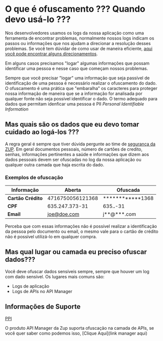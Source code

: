 # O que é ofuscamento ??? Quando devo usá-lo ???

Nos desenvolvedores usamos os logs da nossa aplicação como uma ferramenta de encontrar
problemas, normalmente nossos logs indicam os passos ou informações que nos ajudam a direcionar
a resolução desses problemas. Se você tem dúvidar de como usar de maneira eficiente, [aqui você pode encontrar alguns direcionamentos](../informacao_suporte/spring-logging.md).

Em alguns casos precisamos "logar" algumas informações que possam identificar uma pessoa e nesse caso
que começam nossos problemas. 

Sempre que você precisar "logar" uma informação que seja passível de identificação
de uma pessoa é necessário realizar o ofuscamento do dado. O ofuscamento é uma prática que "embaralha"
os caracteres para proteger nossa informação de maneira que se a informação for analisada por qualquer fonte
não seja possível identificar o dado. O termo adequado para dados que permitam idenficar uma pessoa é 
PII _Personal Identifiable Information_

## Mas quais são os dados que eu devo tomar cuidado ao logá-los ???

A regra geral é sempre que tiver dúvida pergunte ao time de [segurança da ZUP](https://sites.google.com/zup.com.br/core-shield/myspace-cs).
Em geral documentos pessoais, número de cartões de credito, senhas, informações pertinentes a saúde e informações que dizem aos dados pessoais devem ser 
ofuscadas no log da nossa aplicação ou qualquer outra camada que haja escrita do dado. 

### Exemplos de ofuscação

| Informação          | Aberta            | Ofuscada         |
| -------------       | -------------     | -------------    |
| **Cartão Crédito**  | 4716750056121368  | ************1368 |
| **CPF**             | 635.247.373-31    | 635.***.***-31   |
| **Email**           | joe@doe.com       | j**@***.com      |

Perceba que com essas informações não é possível realizar a identificação da pessoa pelo
documento ou email, o mesmo vale para o cartão de crédito não é possível utilizá-lo em qualquer
compra.

## Mas qual lugar ou camada eu preciso ofuscar dados???

Você deve ofuscar dados sensíveis sempre, sempre que houver um log com dado sensível. Os lugares mais
comuns são:
- Logs de aplicação
- Logs de APIs no API Manager 

## Informações de Suporte

[PPI](https://www.gsa.gov/reference/gsa-privacy-program/rules-and-policies-protecting-pii-privacy-act) 

O produto API Manager da Zup suporta ofuscação na camada de APIs, se você quer saber como podemos isso, [Clique Aqui](link manager aqui)


